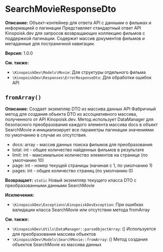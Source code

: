 # SearchMovieResponseDto

**Описание:** Объект-контейнер для ответа API с данными о фильмах и информацией о пагинации
Представляет стандартный ответ API Kinopoisk.dev для запросов возвращающих
коллекцию фильмов с поддержкой пагинации. Содержит массив документов фильмов
и метаданные для постраничной навигации.

**Версия:** 1.0.0

**См. также:**

* `\KinopoiskDev\Models\Movie`: Для структуры отдельного фильма
* `\KinopoiskDev\Responses\ErrorResponseDto`: Для обработки ошибок API

## `fromArray()`

**Описание:** Создает экземпляр DTO из массива данных API
Фабричный метод для создания объекта DTO из ассоциативного массива,
полученного от API Kinopoisk.dev. Метод использует DataManager для безопасного
преобразования каждого элемента массива docs в объект SearchMovie и инициализирует
все параметры пагинации значениями по умолчанию в случае их отсутствия.
- docs: array - массив данных поиска фильмов для преобразования
- total: int - общее количество найденных фильмов в результате
- limit: int - максимальное количество элементов на странице (по умолчанию 10)
- page: int - номер текущей страницы (начиная с 1, по умолчанию 1)
- pages: int - общее количество страниц (по умолчанию 0)

**Возвращает:** `static` Новый экземпляр текущего класса DTO с преобразованными данными SearchMovie

**Исключения:**

* `\KinopoiskDev\Exceptions\KinopoiskDevException`: При ошибках валидации класса SearchMovie или отсутствии метода fromArray

**См. также:**

* `\KinopoiskDev\Utils\DataManager::parseObjectArray`: () Используется для преобразования массива объектов
* `\KinopoiskDev\Models\SearchMovie::fromArray`: () Метод создания объектов SearchMovie из массива данных

